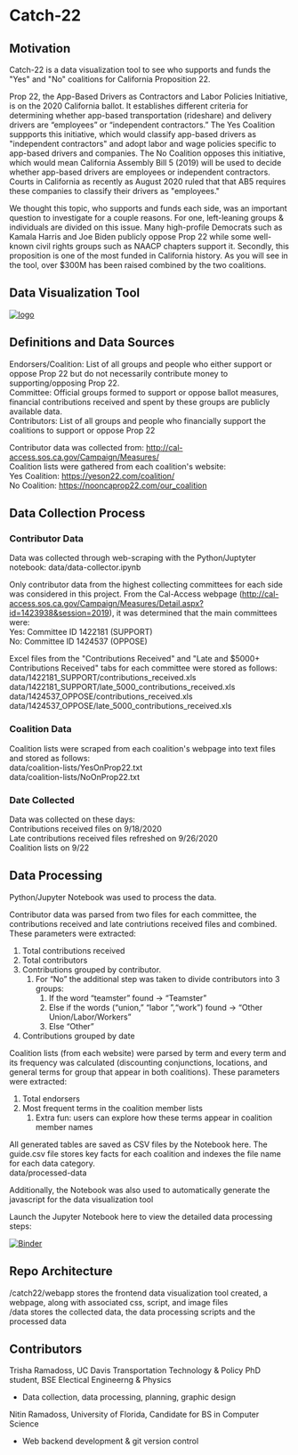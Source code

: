 # Catch-22

## Motivation
Catch-22 is a data visualization tool to see who supports and funds the "Yes" and "No" coalitions for California Proposition 22. 

Prop 22, the App-Based Drivers as Contractors and Labor Policies Initiative, is on the 2020 California ballot. It establishes different criteria for determining whether app-based transportation (rideshare) and delivery drivers are “employees” or “independent contractors.” The Yes Coalition suppports this initiative, which would classify app-based drivers as "independent contractors" and adopt labor and wage policies specific to app-based drivers and companies. The No Coalition opposes this initiative, which would mean California Assembly Bill 5 (2019) will be used to decide whether app-based drivers are employees or independent contractors. Courts in California as recently as August 2020 ruled that that AB5 requires these companies to classify their drivers as "employees."

We thought this topic, who supports and funds each side, was an important question to investigate for a couple reasons. For one, left-leaning groups & individuals are divided on this issue. Many high-profile Democrats such as Kamala Harris and Joe Biden publicly oppose Prop 22 while some well-known civil rights groups such as NAACP chapters support it. Secondly, this proposition is one of the most funded in California history. As you will see in the tool, over $300M has been raised combined by the two coalitions.

## Data Visualization Tool


[![logo](https://raw.githubusercontent.com/tramadoss/catch-22/master/catch22/webapp/assets/logo.png)](https://tramadoss.github.io/catch-22/catch22/webapp/index.html)

## Definitions and Data Sources
Endorsers/Coalition: List of all groups and people who either support or oppose Prop 22 but do not necessarily contribute money to supporting/opposing Prop 22.
<br/>Committee: Official groups formed to support or oppose ballot measures, financial contributions received and spent by these groups are publicly available data.
<br/>Contributors: List of all groups and people who financially support the coalitions to support or oppose Prop 22

Contributor data was collected from: http://cal-access.sos.ca.gov/Campaign/Measures/
<br/>Coalition lists were gathered from each coalition's website:
<br/>Yes Coalition: https://yeson22.com/coalition/ 
<br/>No Coalition: https://nooncaprop22.com/our_coalition

## Data Collection Process

### Contributor Data
Data was collected through web-scraping with the Python/Juptyter notebook: data/data-collector.ipynb

Only contributor data from the highest collecting committees for each side was considered in this project. From the Cal-Access webpage (http://cal-access.sos.ca.gov/Campaign/Measures/Detail.aspx?id=1423938&session=2019), it was determined that the main committees were:
<br/>Yes: Committee ID 1422181 (SUPPORT)
<br/>No:  Committee ID 1424537 (OPPOSE)

Excel files from the "Contributions Received" and "Late and $5000+ Contributions Received" tabs for each committee were stored as follows:
<br/>data/1422181_SUPPORT/contributions_received.xls
<br/>data/1422181_SUPPORT/late_5000_contributions_received.xls
<br/>data/1424537_OPPOSE/contributions_received.xls
<br/>data/1424537_OPPOSE/late_5000_contributions_received.xls

### Coalition Data
Coalition lists were scraped from each coalition's webpage into text files and stored as follows:
<br/>data/coalition-lists/YesOnProp22.txt
<br/>data/coalition-lists/NoOnProp22.txt

### Date Collected
Data was collected on these days:
<br/>Contributions received files on 9/18/2020
<br/>Late contributions received files refreshed on 9/26/2020
<br/>Coalition lists on 9/22

## Data Processing
Python/Jupyter Notebook was used to process the data. 

Contributor data was parsed from two files for each committee, the contributions received and late contriutions received files and combined. These parameters were extracted:
1. Total contributions received
2. Total contributors 
3. Contributions grouped by contributor. 
    1. For “No” the additional step was taken to divide contributors into 3 groups:
        1. If the word “teamster” found -> “Teamster” 
        2. Else if the words (“union,” “labor ”,“work”) found -> “Other Union/Labor/Workers”  
        3. Else “Other”
4. Contributions grouped by date

Coalition lists (from each website) were parsed by term and every term and its frequency was calculated (discounting conjunctions, locations, and general terms for group that appear in both coalitions). These parameters were extracted:
1. Total endorsers
2. Most frequent terms in the coalition member lists 
    1. Extra fun: users can explore how these terms appear in coalition member names


All generated tables are saved as CSV files by the Notebook here. The guide.csv file stores key facts for each coalition and indexes the file name for each data category.
<br/>data/processed-data

Additionally, the Notebook was also used to automatically generate the javascript for the data visualization tool

Launch the Jupyter Notebook here to view the detailed data processing steps:

[![Binder](https://mybinder.org/badge_logo.svg)](https://mybinder.org/v2/gh/tramadoss/catch-22/master?filepath=data%2Fdata-processor.ipynb)

## Repo Architecture
/catch22/webapp stores the frontend data visualization tool created, a webpage, along with associated css, script, and image files
<br/>/data stores the collected data, the data processing scripts and the processed data

## Contributors

Trisha Ramadoss, UC Davis Transportation Technology & Policy PhD student, BSE Electical Engineerng & Physics 
- Data collection, data processing, planning, graphic design

Nitin Ramadoss, University of Florida, Candidate for BS in Computer Science
- Web backend development & git version control
